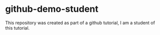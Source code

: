 # github-demo-student
This repository was created as part of a github tutorial, I am a student of this tutorial.
